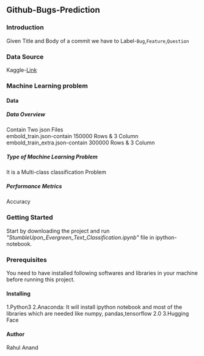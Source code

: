 ## Github-Bugs-Prediction
### Introduction
Given Title  and Body  of a commit we have to Label-`Bug`,`Feature`,`Question`
### Data Source
Kaggle-<a href="https://www.kaggle.com/anmolkumar/github-bugs-prediction">Link</a>

### Machine Learning problem
#### Data
##### Data Overview
Contain Two json Files<br>
embold_train.json-contain 150000 Rows & 3 Column
embold_train_extra.json-contain 300000 Rows & 3 Column


##### Type of Machine Learning Problem
It is a Multi-class classification Problem

##### Performance Metrics
Accuracy

### Getting Started
Start by downloading the project and run <i>"StumbleUpon_Evergreen_Text_Classification.ipynb"</i> file in ipython-notebook.

### Prerequisites
You need to have installed following softwares and libraries in your machine before running this project.

#### Installing
1.Python3
2.Anaconda: It will install ipython notebook and most of the libraries which are needed like numpy, pandas,tensorflow 2.0
3.Hugging Face

#### Author
Rahul Anand
